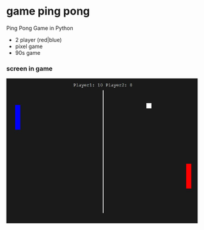 # game ping pong
Ping Pong Game in Python
- 2 player (red|blue)
- pixel game
- 90s game
### screen in game
![pyrosMap](image/screen.JPG)
